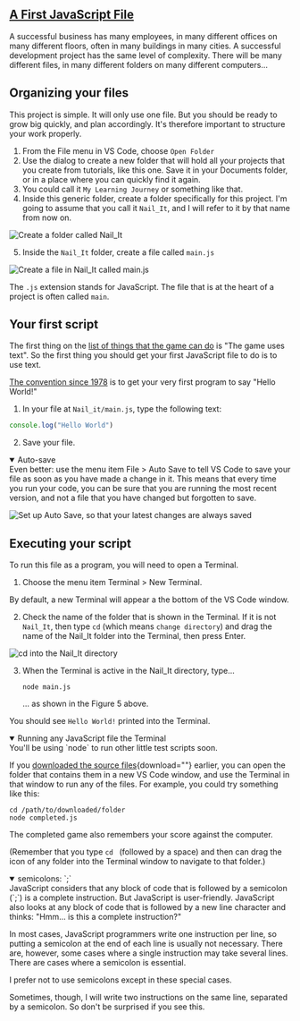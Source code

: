 <!-- A First JavaScript File -->
<section
  id="a-first-javascript-file"
  aria-labelledby="a-first-javascript-file"
  data-item="A First JavaScript File"
>
  <h2><a href="#a-first-javascript-file">A First JavaScript File</a></h2>
  
A successful business has many employees, in many different offices on many different floors, often in many buildings in many cities. A successful development project has the same level of complexity. There will be many different files, in many different folders on many different computers...

## Organizing your files

This project is simple. It will only use one file. But you should be ready to grow big quickly, and plan accordingly. It's therefore important to structure your work properly.

1. From the File menu in VS Code, choose `Open Folder`
2. Use the dialog to create a new folder that will hold all your projects that you create from tutorials, like this one. Save it in your Documents folder, or in a place where you can quickly find it again.
3. You could call it `My Learning Journey` or something like that.
4. Inside this generic folder, create a folder specifically for this project. I'm going to assume that you call it `Nail_It`, and I will refer to it by that name from now on.

![Create a folder called Nail_It](images/09NewFolder.webp)

5. Inside the `Nail_It` folder, create a file called `main.js`

![Create a file in Nail_It called main.js](images/10NewFile.webp)

The `.js` extension stands for JavaScript. The file that is at the heart of a project is often called `main`.

## Your first script

The first thing on the [list of things that the game can do](#what-needs-to-be-done) is "The game uses text". So the first thing you should get your first JavaScript file to do is to use text.

[The convention since 1978](https://en.wikipedia.org/wiki/%22Hello,_World!%22_program) is to get your very first program to say "Hello World!"

1. In your file at `Nail_it/main.js`, type the following text:

```javascript
console.log("Hello World")
```

2. Save your file.

<details class="tip" open>
<summary>Auto-save</summary>
Even better: use the menu item File > Auto Save to tell VS Code to save your file as soon as you have made a change in it. This means that every time you run your code, you can be sure that you are running the most recent version, and not a file that you have changed but forgotten to save.

![Set up Auto Save, so that your latest changes are always saved](images/05AutoSave.webp)

</details>

## Executing your script
To run this file as a program, you will need to open a Terminal.

1. Choose the menu item Terminal > New Terminal.

By default, a new Terminal will appear a the bottom of the VS Code window.

2. Check the name of the folder that is shown in the Terminal. If it is not `Nail_It`, then type `cd` (which means `change directory`) and drag the name of the Nail_It folder into the Terminal, then press Enter.

![`cd` into the Nail_It directory](images/08cdToNailit.webp)

3. When the Terminal is active in the Nail_It directory, type...

   ```tex-w
   node main.js
   ```
   ... as shown in the Figure 5 above.
   
You should see `Hello World!` printed into the Terminal.

<details class="tip" open>
<summary>Running any JavaScript file the Terminal</summary>
You'll be using `node` to run other little test scripts soon.

If you [downloaded the source files](https://github.com/MERNCraft/Nail-It/scripts.zip){download=""} earlier, you can open the folder that contains them in a new VS Code window, and use the Terminal in that window to run any of the files. For example, you could try something like this:

```tex-w
cd /path/to/downloaded/folder
node completed.js
```

The completed game also remembers your score against the computer.

(Remember that you type `cd ` (followed by a space) and then can drag the icon of any folder into the Terminal window to navigate to that folder.)

</details>

<details class="note" open>
<summary>semicolons: `;`</summary>
JavaScript considers that any block of code that is followed by a semicolon (`;`) is a complete instruction. But JavaScript is user-friendly. JavaScript also looks at any block of code that is followed by a new line character and thinks: "Hmm... is this a complete instruction?"

In most cases, JavaScript programmers write one instruction per line, so putting a semicolon at the end of each line is usually not necessary. There are, however, some cases where a single instruction may take several lines. There are cases where a semicolon is essential.

I prefer not to use semicolons except in these special cases.

Sometimes, though, I will write two instructions on the same line, separated by a semicolon. So don't be surprised if you see this.
</details>

</section>